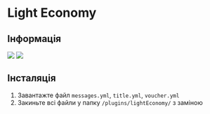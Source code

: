 # Light Economy

## Інформація

<a href="https://www.spigotmc.org/resources/%E2%9A%A1-lighteconomy%E2%84%A2-100-free-now-with-vouchers-the-must-have-economy-solution-for-your-server.83862/"><img src="https://img.shields.io/badge/Тип-plugin-purple.svg"/></a>
<a href="https://www.spigotmc.org/resources/%E2%9A%A1-lighteconomy%E2%84%A2-100-free-now-with-vouchers-the-must-have-economy-solution-for-your-server.83862/"><img src="https://img.shields.io/badge/Version-5.2.0-orange.svg"/></a>

## Інсталяція

1. Завантажте файл `messages.yml`, `title.yml`, `voucher.yml`
2. Закиньте всі файли у папку `/plugins/lightEconomy/` з заміною
